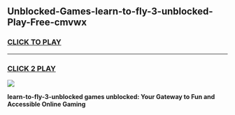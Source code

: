
## Unblocked-Games-learn-to-fly-3-unblocked-Play-Free-cmvwx
<h3>
<a href="https://premium76.site?title=learn-to-fly-3-unblocked&ref=09A">CLICK TO PLAY</a></h3>
<hr>

<h3>
<a href="https://premium76.site?title=learn-to-fly-3-unblocked&ref=09A">CLICK 2 PLAY</a>
  
</h3>

<a href="https://premium76.site?title=learn-to-fly-3-unblocked&ref=09A"><img src="https://clearcache.store/games.png"></a>


**learn-to-fly-3-unblocked games unblocked: Your Gateway to Fun and Accessible Online Gaming**
